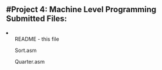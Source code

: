 #Project 4: Machine Level Programming
Submitted Files:
------------------
<li>
<ul>README - this file</ul>
<ul>Sort.asm</ul>
<ul>Quarter.asm</ul>
</li>
